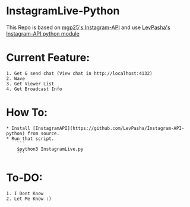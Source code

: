 # InstagramLive-Python
This Repo is based on [mgp25's Instagram-API](https://github.com/mgp25/Instagram-API) and use [LevPasha's Instagram-API python module](https://github.com/LevPasha/Instagram-API-python)

# Current Feature:
    1. Get & send chat (View chat in http://localhost:4132)
    2. Wave
    3. Get Viewer List
    4. Get Broadcast Info

# How To:
    * Install [InstagramAPI](https://github.com/LevPasha/Instagram-API-python) from source.
    * Run that script.
        ```
        $python3 InstagramLive.py
        ```


# To-DO:
	1. I Dont Know
	2. Let Me Know :)
